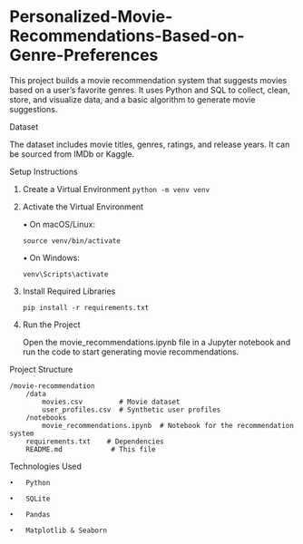 # Personalized-Movie-Recommendations-Based-on-Genre-Preferences
This project builds a movie recommendation system that suggests movies based on a user’s favorite genres. It uses Python and SQL to collect, clean, store, and visualize data, and a basic algorithm to generate movie suggestions.

Dataset

The dataset includes movie titles, genres, ratings, and release years. It can be sourced from IMDb or Kaggle.

Setup Instructions

1. Create a Virtual Environment
     `python -m venv venv`
3. Activate the Virtual Environment
   
	•	On macOS/Linux:

     `source venv/bin/activate`
   

	•	On Windows:

     `venv\Scripts\activate`
   
5. Install Required Libraries
   
    `pip install -r requirements.txt`
   
7. Run the Project

   Open the movie_recommendations.ipynb file in a Jupyter notebook and run the code to start generating movie recommendations.

Project Structure

```
/movie-recommendation
    /data
        movies.csv         # Movie dataset
        user_profiles.csv  # Synthetic user profiles
    /notebooks
        movie_recommendations.ipynb  # Notebook for the recommendation system
    requirements.txt    # Dependencies
    README.md            # This file

```

Technologies Used

	•	Python
 
	•	SQLite
 
	•	Pandas
 
	•	Matplotlib & Seaborn
